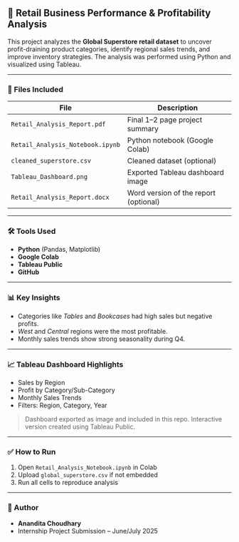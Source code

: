 ## 📘 Retail Business Performance & Profitability Analysis

This project analyzes the **Global Superstore retail dataset** to uncover profit-draining product categories, identify regional sales trends, and improve inventory strategies. The analysis was performed using Python and visualized using Tableau.

---

### 📁 Files Included

| File                             | Description                           |
| -------------------------------- | ------------------------------------- |
| `Retail_Analysis_Report.pdf`     | Final 1–2 page project summary        |
| `Retail_Analysis_Notebook.ipynb` | Python notebook (Google Colab)        |
| `cleaned_superstore.csv`         | Cleaned dataset (optional)            |
| `Tableau_Dashboard.png`          | Exported Tableau dashboard image      |
| `Retail_Analysis_Report.docx`    | Word version of the report (optional) |

---

### 🛠️ Tools Used

* **Python** (Pandas, Matplotlib)
* **Google Colab**
* **Tableau Public**
* **GitHub**

---

### 📊 Key Insights

* Categories like *Tables* and *Bookcases* had high sales but negative profits.
* *West* and *Central* regions were the most profitable.
* Monthly sales trends show strong seasonality during Q4.

---

### 📈 Tableau Dashboard Highlights

* Sales by Region
* Profit by Category/Sub-Category
* Monthly Sales Trends
* Filters: Region, Category, Year

> Dashboard exported as image and included in this repo. Interactive version created using Tableau Public.

---

### ✅ How to Run

1. Open `Retail_Analysis_Notebook.ipynb` in Colab
2. Upload `global_superstore.csv` if not embedded
3. Run all cells to reproduce analysis

---

### 📌 Author

* **Anandita Choudhary**
* Internship Project Submission – June/July 2025
